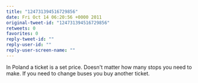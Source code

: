 ```yaml
---
title: "124731394516729856"
date: Fri Oct 14 06:20:56 +0000 2011
original-tweet-id: "124731394516729856"
retweets: 0
favorites: 0
reply-tweet-id: ""
reply-user-id: ""
reply-user-screen-name: ""
---
```

In Poland a ticket is a set price. Doesn't matter how many stops you need to make. If you need to change buses you buy another ticket.
